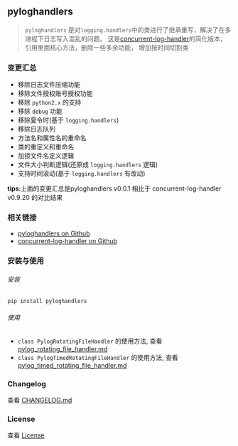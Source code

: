 

## pyloghandlers

> `pyloghandlers` 是对`logging.handlers`中的类进行了继承重写，解决了在多进程下日志写入混乱的问题。 
这是[concurrent-log-handler](https://github.com/Preston-Landers/concurrent-log-handler)的简化版本，
引用里面核心方法，删除一些多余功能， 增加按时间切割类


### 变更汇总

- 移除日志文件压缩功能
- 移除文件授权账号授权功能
- 移除 `python2.x` 的支持
- 移除 `debug` 功能
- 移除夏令时(基于 `logging.handlers`)
- 移除日志队列
- 方法名和属性名的重命名
- 类的重定义和重命名
- 加锁文件名定义逻辑
- 文件大小判断逻辑(还原成 `logging.handlers` 逻辑)
- 支持时间滚动(基于 `logging.handlers` 有改动)

**tips**:上面的变更汇总是pyloghandlers v0.0.1 相比于 concurrent-log-handler v0.9.20 的对比结果  


### 相关链接

- [pyloghandlers on Github](https://github.com/ugvibib/pyloghandlers)
- [concurrent-log-handler on Github](https://github.com/Preston-Landers/concurrent-log-handler)


### 安装与使用

###### 安装

~~~linux
pip install pyloghandlers
~~~

###### 使用

- `class PylogRotatingFileHandler` 的使用方法, 查看 [pylog_rotating_file_handler.md](https://github.com/ugvibib/pyloghandlers/blob/master/docs/pylog_rotating_file_handler.md)
- `class PylogTimedRotatingFileHandler` 的使用方法, 查看 [pylog_timed_rotating_file_handler.md](https://github.com/ugvibib/pyloghandlers//blob/master/docs/pylog_timed_rotating_file_handler.md)


### Changelog

查看 [CHANGELOG.md](https://github.com/ugvibib/pyloghandlers/blob/master/CHANGELOG.md)


### License

查看 [License](https://github.com/ugvibib/pyloghandlers/blob/master/LICENSE)


